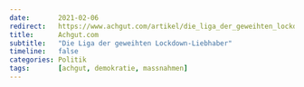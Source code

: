 ```yaml
---
date:       2021-02-06
redirect:   https://www.achgut.com/artikel/die_liga_der_geweihten_lockdown_liebhaber
title:      Achgut.com
subtitle:   "Die Liga der geweihten Lockdown-Liebhaber"
timeline:   false
categories: Politik
tags:       [achgut, demokratie, massnahmen]
---
```

